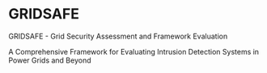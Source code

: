 # GRIDSAFE
GRIDSAFE - Grid Security Assessment and Framework Evaluation

A Comprehensive Framework for Evaluating Intrusion Detection Systems in Power Grids and Beyond

